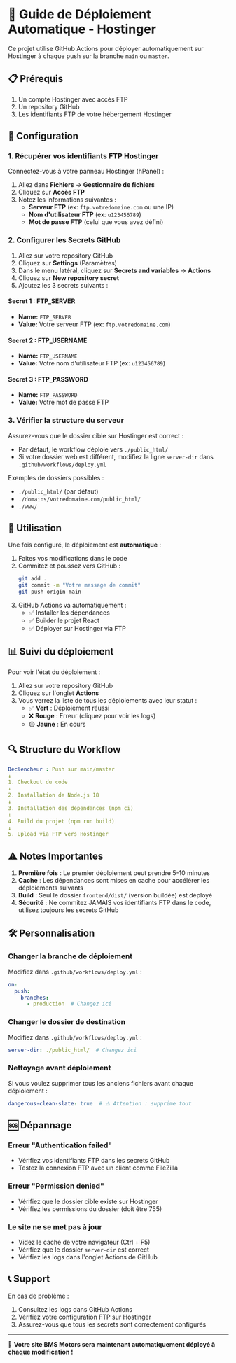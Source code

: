 # 🚀 Guide de Déploiement Automatique - Hostinger

Ce projet utilise GitHub Actions pour déployer automatiquement sur Hostinger à chaque push sur la branche `main` ou `master`.

## 📋 Prérequis

1. Un compte Hostinger avec accès FTP
2. Un repository GitHub
3. Les identifiants FTP de votre hébergement Hostinger

## 🔧 Configuration

### 1. Récupérer vos identifiants FTP Hostinger

Connectez-vous à votre panneau Hostinger (hPanel) :
1. Allez dans **Fichiers** → **Gestionnaire de fichiers**
2. Cliquez sur **Accès FTP**
3. Notez les informations suivantes :
   - **Serveur FTP** (ex: `ftp.votredomaine.com` ou une IP)
   - **Nom d'utilisateur FTP** (ex: `u123456789`)
   - **Mot de passe FTP** (celui que vous avez défini)

### 2. Configurer les Secrets GitHub

1. Allez sur votre repository GitHub
2. Cliquez sur **Settings** (Paramètres)
3. Dans le menu latéral, cliquez sur **Secrets and variables** → **Actions**
4. Cliquez sur **New repository secret**
5. Ajoutez les 3 secrets suivants :

#### Secret 1 : FTP_SERVER
- **Name:** `FTP_SERVER`
- **Value:** Votre serveur FTP (ex: `ftp.votredomaine.com`)

#### Secret 2 : FTP_USERNAME
- **Name:** `FTP_USERNAME`
- **Value:** Votre nom d'utilisateur FTP (ex: `u123456789`)

#### Secret 3 : FTP_PASSWORD
- **Name:** `FTP_PASSWORD`
- **Value:** Votre mot de passe FTP

### 3. Vérifier la structure du serveur

Assurez-vous que le dossier cible sur Hostinger est correct :
- Par défaut, le workflow déploie vers `./public_html/`
- Si votre dossier web est différent, modifiez la ligne `server-dir` dans `.github/workflows/deploy.yml`

Exemples de dossiers possibles :
- `./public_html/` (par défaut)
- `./domains/votredomaine.com/public_html/`
- `./www/`

## 🎯 Utilisation

Une fois configuré, le déploiement est **automatique** :

1. Faites vos modifications dans le code
2. Commitez et poussez vers GitHub :
   ```bash
   git add .
   git commit -m "Votre message de commit"
   git push origin main
   ```
3. GitHub Actions va automatiquement :
   - ✅ Installer les dépendances
   - ✅ Builder le projet React
   - ✅ Déployer sur Hostinger via FTP

## 📊 Suivi du déploiement

Pour voir l'état du déploiement :
1. Allez sur votre repository GitHub
2. Cliquez sur l'onglet **Actions**
3. Vous verrez la liste de tous les déploiements avec leur statut :
   - ✅ **Vert** : Déploiement réussi
   - ❌ **Rouge** : Erreur (cliquez pour voir les logs)
   - 🟡 **Jaune** : En cours

## 🔍 Structure du Workflow

```yaml
Déclencheur : Push sur main/master
↓
1. Checkout du code
↓
2. Installation de Node.js 18
↓
3. Installation des dépendances (npm ci)
↓
4. Build du projet (npm run build)
↓
5. Upload via FTP vers Hostinger
```

## ⚠️ Notes Importantes

1. **Première fois** : Le premier déploiement peut prendre 5-10 minutes
2. **Cache** : Les dépendances sont mises en cache pour accélérer les déploiements suivants
3. **Build** : Seul le dossier `frontend/dist/` (version buildée) est déployé
4. **Sécurité** : Ne commitez JAMAIS vos identifiants FTP dans le code, utilisez toujours les secrets GitHub

## 🛠️ Personnalisation

### Changer la branche de déploiement

Modifiez dans `.github/workflows/deploy.yml` :
```yaml
on:
  push:
    branches:
      - production  # Changez ici
```

### Changer le dossier de destination

Modifiez dans `.github/workflows/deploy.yml` :
```yaml
server-dir: ./public_html/  # Changez ici
```

### Nettoyage avant déploiement

Si vous voulez supprimer tous les anciens fichiers avant chaque déploiement :
```yaml
dangerous-clean-slate: true  # ⚠️ Attention : supprime tout
```

## 🆘 Dépannage

### Erreur "Authentication failed"
- Vérifiez vos identifiants FTP dans les secrets GitHub
- Testez la connexion FTP avec un client comme FileZilla

### Erreur "Permission denied"
- Vérifiez que le dossier cible existe sur Hostinger
- Vérifiez les permissions du dossier (doit être 755)

### Le site ne se met pas à jour
- Videz le cache de votre navigateur (Ctrl + F5)
- Vérifiez que le dossier `server-dir` est correct
- Vérifiez les logs dans l'onglet Actions de GitHub

## 📞 Support

En cas de problème :
1. Consultez les logs dans GitHub Actions
2. Vérifiez votre configuration FTP sur Hostinger
3. Assurez-vous que tous les secrets sont correctement configurés

---

🎉 **Votre site BMS Motors sera maintenant automatiquement déployé à chaque modification !**

